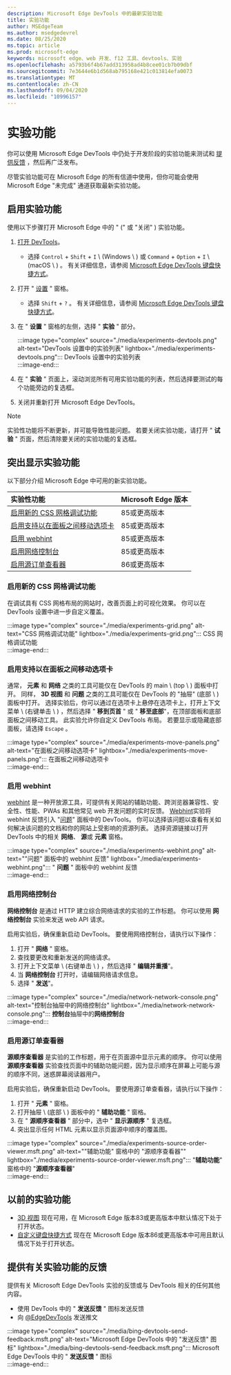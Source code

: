 ```yaml
---
description: Microsoft Edge DevTools 中的最新实验功能
title: 实验功能
author: MSEdgeTeam
ms.author: msedgedevrel
ms.date: 08/25/2020
ms.topic: article
ms.prod: microsoft-edge
keywords: microsoft edge、web 开发、f12 工具、devtools、实验
ms.openlocfilehash: a5793b6f4b67add313958ad4b8cee01cb7b09dbf
ms.sourcegitcommit: 7e3644e6b1d568ab795168e421c013814efa0073
ms.translationtype: MT
ms.contentlocale: zh-CN
ms.lasthandoff: 09/04/2020
ms.locfileid: "10996157"
---
```

# 实验功能  

你可以使用 Microsoft Edge DevTools 中仍处于开发阶段的实验功能来测试和 [提供反馈](#providing-feedback-on-experimental-features) ，然后再广泛发布。  

尽管实验功能可在 Microsoft Edge 的所有信道中使用，但你可能会使用 Microsoft Edge "未完成" 通道获取最新实验功能。  

## 启用实验功能  

使用以下步骤打开 Microsoft Edge 中的 " (" 或 "关闭" ) 实验功能。  

1.  [打开 DevTools][DevtoolsOpen]。  
     *   选择 `Control` + `Shift` + `I` \ (Windows \ ) 或 `Command` + `Option` + `I` \ (macOS \ ) 。  有关详细信息，请参阅 [Microsoft Edge DevTools 键盘快捷方式][DevToolsShortcuts]。  
1.  打开 " [设置][DevToolsCustomizeSettings] " 窗格。  
    *   选择 `Shift` + `?` 。  有关详细信息，请参阅 [Microsoft Edge DevTools 键盘快捷方式][DevToolsShortcuts]。  
1.  在 " **设置** " 窗格的左侧，选择 " **实验** " 部分。  
    
    :::image type="complex" source="./media/experiments-devtools.png" alt-text="DevTools 设置中的实验列表" lightbox="./media/experiments-devtools.png":::
       DevTools 设置中的实验列表  
    :::image-end:::  
    
1.  在 " **实验** " 页面上，滚动浏览所有可用实验功能的列表，然后选择要测试的每个功能旁边的复选框。  
1.  关闭并重新打开 Microsoft Edge DevTools。  

> [!NOTE]
> 实验性功能将不断更新，并可能导致性能问题。  若要关闭实验功能，请打开 " **试验** " 页面，然后清除要关闭的实验功能的复选框。  

## 突出显示实验功能  

以下部分介绍 Microsoft Edge 中可用的新实验功能。  

| 实验性功能 | Microsoft Edge 版本 |  
|:--- |:--- |  
| [启用新的 CSS 网格调试功能](#enable-new-css-grid-debugging-features) | 85或更高版本 |  
| [启用支持以在面板之间移动选项卡](#enable-support-to-move-tabs-between-panels) | 85或更高版本 |  
| [启用 webhint](#enable-webhint) | 85或更高版本 |  
| [启用网络控制台](#enable-network-console) | 85或更高版本 |  
| [启用源订单查看器](#enable-source-order-viewer) | 86或更高版本 |  

### 启用新的 CSS 网格调试功能  

在调试具有 CSS 网格布局的网站时，改善页面上的可视化效果。  你可以在 DevTools 设置中进一步自定义覆盖。  

:::image type="complex" source="./media/experiments-grid.png" alt-text="CSS 网格调试功能" lightbox="./media/experiments-grid.png":::
   CSS 网格调试功能  
:::image-end:::  

<!--Available in Microsoft Edge version 85 and later.  -->  

### 启用支持以在面板之间移动选项卡  

通常， **元素** 和 **网络** 之类的工具可能仅在 DevTools 的 main \ (top \ ) 面板中打开。  同样， **3D 视图** 和 **问题** 之类的工具可能仅在 DevTools 的 "抽屉" (底部 \ ) 面板中打开。  选择实验后，你可以通过在选项卡上悬停在选项卡上，打开上下文菜单 \ (右键单击 \ ) ，然后选择 " **移到页首** " 或 " **移至底部**"，在顶部面板和底部面板之间移动工具。   此实验允许你自定义 DevTools 布局。  若要显示或隐藏底部面板，请选择 `Escape` 。  

:::image type="complex" source="./media/experiments-move-panels.png" alt-text="在面板之间移动选项卡" lightbox="./media/experiments-move-panels.png":::
   在面板之间移动选项卡  
:::image-end:::  

<!--Available in Microsoft Edge version 85 and later.  -->  

### 启用 webhint  

[webhint][WebhintMain] 是一种开放源工具，可提供有关网站的辅助功能、跨浏览器兼容性、安全性、性能、PWAs 和其他常见 web 开发问题的实时反馈。  [Webhint][WebhintMain]实验将 webhint 反馈引入 "[问题][DevtoolsIssues]" 面板中的 DevTools。  你可以选择该问题以查看有关如何解决该问题的文档和你的网站上受影响的资源列表。  选择资源链接以打开 DevTools 中的相关 **网络**、 **源**或 **元素** 窗格。  

:::image type="complex" source="./media/experiments-webhint.png" alt-text=""问题" 面板中的 webhint 反馈" lightbox="./media/experiments-webhint.png":::
   " **问题** " 面板中的 webhint 反馈  
:::image-end:::  

<!--Available in Microsoft Edge version 85 and later.  -->  

### 启用网络控制台  

**网络控制台** 是通过 HTTP 建立综合网络请求的实验的工作标题。  你可以使用 **网络控制台** 实验来发送 web API 请求。  

启用实验后，确保重新启动 DevTools。  要使用网络控制台，请执行以下操作：  

1.  打开 " **网络** " 窗格。  
1.  查找要更改和重新发送的网络请求。  
1.  打开上下文菜单 \ (右键单击 \ ) ，然后选择 " **编辑并重播**"。  
1.  当 **网络控制台** 打开时，请编辑网络请求信息。  
1.  选择 " **发送**"。  

:::image type="complex" source="./media/network-network-console.png" alt-text="控制台抽屉中的网络控制台" lightbox="./media/network-network-console.png":::
   **控制台**抽屉中的**网络控制台**  
:::image-end:::  

<!--Available in Microsoft Edge version 85 and later.  --> 

### 启用源订单查看器  

**源顺序查看器** 是实验的工作标题，用于在页面源中显示元素的顺序。  你可以使用 **源顺序查看器** 实验查找页面中的辅助功能问题，因为显示顺序在屏幕上可能与源的顺序不同，迷惑屏幕阅读器用户。  

启用实验后，确保重新启动 DevTools。  要使用源订单查看器，请执行以下操作：  

1.  打开 " **元素** " 窗格。  
1.  打开抽屉 \ (底部 \ ) 面板中的 " **辅助功能** " 窗格。  
1.  在 " **源顺序查看器** " 部分中，选中 " **显示源顺序** " 复选框。  
1.  突出显示任何 HTML 元素以显示页面源中顺序的覆盖图。  

:::image type="complex" source="./media/experiments-source-order-viewer.msft.png" alt-text=""辅助功能" 窗格中的 "源顺序查看器"" lightbox="./media/experiments-source-order-viewer.msft.png":::
   "**辅助功能**" 窗格中的 "**源顺序查看器**"  
:::image-end:::  

<!--Available in Microsoft Edge version 86 and later.  -->  

## 以前的实验功能  

*   [3D 视图][Devtools3dViewIndex] 现在可用，在 Microsoft Edge 版本83或更高版本中默认情况下处于打开状态。  
*   [自定义键盘快捷方式][DevtoolsCustomKeyboardShortcuts] 现在在 Microsoft Edge 版本86或更高版本中可用且默认情况下处于打开状态。
## 提供有关实验功能的反馈  

提供有关 Microsoft Edge DevTools 实验的反馈或与 DevTools 相关的任何其他内容。  

*   使用 DevTools 中的 " **发送反馈** " 图标发送反馈  
*   向 [@EdgeDevTools][TwitterEdgedevtools] 发送推文   

:::image type="complex" source="./media/bing-devtools-send-feedback.msft.png" alt-text="Microsoft Edge DevTools 中的 "发送反馈" 图标" lightbox="./media/bing-devtools-send-feedback.msft.png":::
   Microsoft Edge DevTools 中的 " **发送反馈** " 图标  
:::image-end:::  

<!-- links -->  

[Devtools3dViewIndex]: ./3d-view/index.md "3D 视图 |Microsoft 文档"  
[DevtoolsIssues]: ./issues/index.md "查找并修复 Microsoft Edge DevTools 问题工具的问题 |Microsoft 文档"  
[DevToolsCustomizeSettings]: ./customize/index.md#settings "设置-自定义 Microsoft Edge DevTools |Microsoft 文档"  
[DevToolsShortcuts]: ./shortcuts.md "Microsoft Edge DevTools 键盘快捷方式 |Microsoft 文档"  
[DevtoolsOpen]: ./open.md "打开 Microsoft Edge DevTools |Microsoft 文档"  
[DevtoolsCustomKeyboardShortcuts]: ./customize/shortcuts.md "自定义 Microsoft Edge DevTools 中的键盘快捷方式 |Microsoft 文档"

[TwitterEdgedevtools]: https://www.twitter.com/EdgeDevTools "Microsoft Edge DevTools |Twitter"  

[WebhintMain]: https://webhint.io "webhint" 
